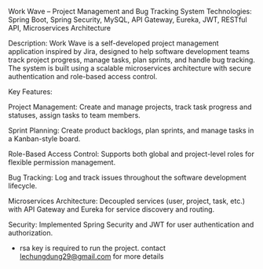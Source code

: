 Work Wave – Project Management and Bug Tracking System
Technologies: Spring Boot, Spring Security, MySQL, API Gateway, Eureka, JWT, RESTful API, Microservices Architecture

Description:
Work Wave is a self-developed project management application inspired by Jira, designed to help software development teams track project progress, manage tasks, plan sprints, and handle bug tracking. The system is built using a scalable microservices architecture with secure authentication and role-based access control.

Key Features:

Project Management: Create and manage projects, track task progress and statuses, assign tasks to team members.

Sprint Planning: Create product backlogs, plan sprints, and manage tasks in a Kanban-style board.

Role-Based Access Control: Supports both global and project-level roles for flexible permission management.

Bug Tracking: Log and track issues throughout the software development lifecycle.

Microservices Architecture: Decoupled services (user, project, task, etc.) with API Gateway and Eureka for service discovery and routing.

Security: Implemented Spring Security and JWT for user authentication and authorization.

- rsa key is required to run the project. contact lechungdung29@gmail.com for more details
